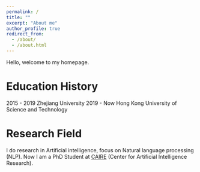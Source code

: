 ```yaml
---
permalink: /
title: ""
excerpt: "About me"
author_profile: true
redirect_from: 
  - /about/
  - /about.html
---
```


Hello, welcome to my homepage.

Education History
======
2015 - 2019 Zhejiang University
2019 - Now  Hong Kong University of Science and Technology

Research Field
======
I do research in Artificial intelligence, focus on Natural language processing (NLP). Now I am a PhD Student at [CAIRE](https://caire.ust.hk) (Center for Artificial Intelligence Research).
